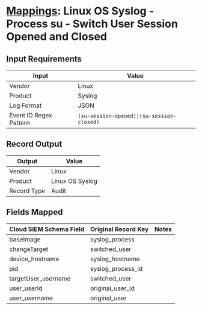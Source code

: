 # [Mappings](README.md): Linux OS Syslog - Process su - Switch User Session Opened and Closed

## Input Requirements

|Input|Value|
|-----|-----|
|Vendor|Linux|
|Product|Syslog|
|Log Format|JSON|
|Event ID Regex Pattern|`(su-session-opened)\|(su-session-closed)`|

## Record Output

|Output|Value|
|------|-----|
|Vendor|Linux|
|Product|Linux OS Syslog|
|Record Type|Audit|

## Fields Mapped

|Cloud SIEM Schema Field|Original Record Key|Notes|
|-----------------------|-------------------|-----|
|baseImage|syslog_process||
|changeTarget|switched_user||
|device_hostname|syslog_hostname||
|pid|syslog_process_id||
|targetUser_username|switched_user||
|user_userId|original_user_id||
|user_username|original_user||

